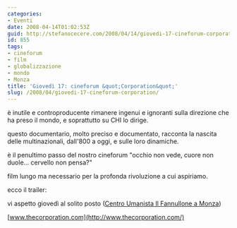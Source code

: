 ```yaml
---
categories:
- Eventi
date: 2008-04-14T01:02:53Z
guid: http://stefanocecere.com/2008/04/14/giovedi-17-cineforum-corporation/
id: 855
tags:
- cineforum
- film
- globalizzazione
- mondo
- Monza
title: 'Giovedì 17: cineforum &quot;Corporation&quot;'
slug: /2008/04/giovedi-17-cineforum-corporation/
---
```


è inutile e controproducente rimanere ingenui e ignoranti sulla direzione che ha preso il mondo, e soprattutto su CHI lo dirige.
  
questo documentario, molto preciso e documentato, racconta la nascita delle multinazionali, dall'800 a oggi, e sulle loro dinamiche.
  
è il penultimo passo del nostro cineforum "occhio non vede, cuore non duole… cervello non pensa?"
  
film lungo ma necessario per la profonda rivoluzione a cui aspiriamo.

ecco il trailer:

vi aspetto giovedì al solito posto ([Centro Umanista Il Fannullone a Monza](http://www.ilfannullone.it/spazio/cartina/))

[www.thecorporation.com](http://www.thecorporation.com/)